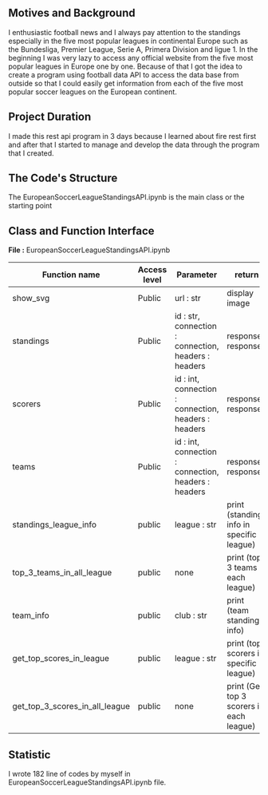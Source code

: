 ## Motives and Background
I enthusiastic football news and I always pay attention to the standings especially in the five most popular leagues in continental Europe such as the Bundesliga, Premier League, Serie A, Primera Division and ligue 1. In the beginning I was very lazy to access any official website from the five most popular leagues in Europe one by one. Because of that I got the idea to create a program using football data API to access the data base from outside so that I could easily get information from each of the five most popular soccer leagues on the European continent.

## Project Duration
I made this rest api program in 3 days because I learned about fire rest first and after that I started to manage and develop the data through the program that I created.

## The Code's Structure
The EuropeanSoccerLeagueStandingsAPI.ipynb is the main class or the starting point

## Class and Function Interface

**File :** EuropeanSoccerLeagueStandingsAPI.ipynb

Function name | Access level | Parameter | return
--- | --- | --- | ---
show_svg | Public | url : str | display image
standings | Public | id : str, connection : connection, headers : headers | response : response
scorers | Public | id : int, connection : connection, headers : headers | response : response
teams | Public | id : int, connection : connection, headers : headers | response : response
standings_league_info | public | league : str | print (standings info in specific league)
top_3_teams_in_all_league | public | none | print (top 3 teams in each league)
team_info | public | club : str | print (team standings info)
get_top_scores_in_league | public | league : str | print (top scorers in specific league)
get_top_3_scores_in_all_league | public | none | print (Get top 3 scorers in each league)
 
## Statistic
I wrote 182 line of codes by myself in EuropeanSoccerLeagueStandingsAPI.ipynb file.
